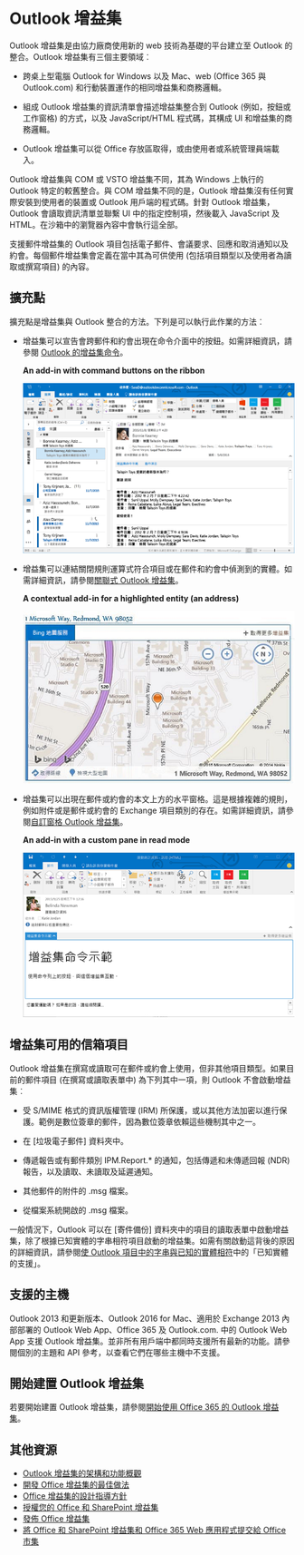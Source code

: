 
# Outlook 增益集

Outlook 增益集是由協力廠商使用新的 web 技術為基礎的平台建立至 Outlook 的整合。Outlook 增益集有三個主要領域︰


- 跨桌上型電腦 Outlook for Windows 以及 Mac、web (Office 365 與 Outlook.com) 和行動裝置運作的相同增益集和商務邏輯。
    
-  組成 Outlook 增益集的資訊清單會描述增益集整合到 Outlook (例如，按鈕或工作窗格) 的方式，以及 JavaScript/HTML 程式碼，其構成 UI 和增益集的商務邏輯。
    
- Outlook 增益集可以從 Office 存放區取得，或由使用者或系統管理員端載入。
    
Outlook 增益集與 COM 或 VSTO 增益集不同，其為 Windows 上執行的 Outlook 特定的較舊整合。與 COM 增益集不同的是，Outlook 增益集沒有任何實際安裝到使用者的裝置或 Outlook 用戶端的程式碼。針對 Outlook 增益集，Outlook 會讀取資訊清單並聯繫 UI 中的指定控制項，然後載入 JavaScript 及 HTML。在沙箱中的瀏覽器內容中會執行這全部。

支援郵件增益集的 Outlook 項目包括電子郵件、會議要求、回應和取消通知以及約會。每個郵件增益集會定義在當中其為可供使用 (包括項目類型以及使用者為讀取或撰寫項目) 的內容。


## 擴充點


擴充點是增益集與 Outlook 整合的方法。下列是可以執行此作業的方法︰


- 增益集可以宣告會跨郵件和約會出現在命令介面中的按鈕。如需詳細資訊，請參閱 [Outlook 的增益集命令](../outlook/add-in-commands-for-outlook.md)。
    
    **An add-in with command buttons on the ribbon**

    ![增益集命令無 UI 圖形](../../images/41e46a9c-19ec-4ccc-98e6-a227283623d1.png)

- 增益集可以連結關閉規則運算式符合項目或在郵件和約會中偵測到的實體。如需詳細資訊，請參閱[關聯式 Outlook 增益集](../outlook/contextual-outlook-add-ins.md)。
    
    **A contextual add-in for a highlighted entity (an address)**

    ![在卡片中顯示內容應用程式](../../images/59bcabc2-7cb0-4b9b-bb9f-06089dca9c31.png)

- 增益集可以出現在郵件或約會的本文上方的水平窗格。這是根據複雜的規則，例如附件或是郵件或約會的 Exchange 項目類別的存在。如需詳細資訊，請參閱[自訂窗格 Outlook 增益集](../outlook/custom-pane-outlook-add-ins.md)。
    
    **An add-in with a custom pane in read mode**

    ![顯示郵件閱讀表單中的自訂窗格。](../../images/c585ab0a-6c33-42d0-a20f-5deb8b54f480.png)


## 增益集可用的信箱項目


Outlook 增益集在撰寫或讀取可在郵件或約會上使用，但非其他項目類型。如果目前的郵件項目 (在撰寫或讀取表單中) 為下列其中一項，則 Outlook 不會啟動增益集︰


- 受 S/MIME 格式的資訊版權管理 (IRM) 所保護，或以其他方法加密以進行保護。範例是數位簽章的郵件，因為數位簽章依賴這些機制其中之一。
    
- 在 [垃圾電子郵件] 資料夾中。
    
- 傳遞報告或有郵件類別 IPM.Report.* 的通知，包括傳遞和未傳遞回報 (NDR) 報告，以及讀取、未讀取及延遲通知。
    
- 其他郵件的附件的 .msg 檔案。
    
- 從檔案系統開啟的 .msg 檔案。
    
一般情況下，Outlook 可以在 [寄件備份] 資料夾中的項目的讀取表單中啟動增益集，除了根據已知實體的字串相符項目啟動的增益集。如需有關啟動這背後的原因的詳細資訊，請參閱[使 Outlook 項目中的字串與已知的實體相符](../outlook/match-strings-in-an-item-as-well-known-entities.md)中的「已知實體的支援」。


## 支援的主機


Outlook 2013 和更新版本、Outlook 2016 for Mac、適用於 Exchange 2013 內部部署的 Outlook Web App、Office 365 及 Outlook.com. 中的 Outlook Web App 支援 Outlook 增益集。並非所有用戶端中都同時支援所有最新的功能。請參閱個別的主題和 API 參考，以查看它們在哪些主機中不支援。


## 開始建置 Outlook 增益集


若要開始建置 Outlook 增益集，請參閱[開始使用 Office 365 的 Outlook 增益集](https://dev.outlook.com/MailAppsGettingStarted/GetStarted)。


## 其他資源


- [Outlook 增益集的架構和功能概觀](../outlook/overview.md)
- [開發 Office 增益集的最佳做法](../../docs/overview/add-in-development-best-practices.md)
- [Office 增益集的設計指導方針](../../docs/design/add-in-design.md)
- [授權您的 Office 和 SharePoint 增益集](http://msdn.microsoft.com/library/3e0e8ff6-66d6-44ff-b0c2-59108ebd9181%28Office.15%29.aspx)
- [發佈 Office 增益集](../publish/publish.md)
- [將 Office 和 SharePoint 增益集和 Office 365 Web 應用程式提交給 Office 市集](http://msdn.microsoft.com/library/ff075782-1303-4517-91cc-b3d730e9b9ae%28Office.15%29.aspx)

